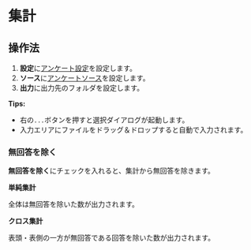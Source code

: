 # 集計

## 操作法

1. **設定**に[アンケート設定]を設定します。
2. **ソース**に[アンケートソース]を設定します。
3. **出力**に出力先のフォルダを設定します。

**Tips:**

* 右の`...`ボタンを押すと選択ダイアログが起動します。
* 入力エリアにファイルをドラッグ＆ドロップすると自動で入力されます。

### 無回答を除く

**無回答を除く**にチェックを入れると、集計から無回答を除きます。

**単純集計**

全体は無回答を除いた数が出力されます。

**クロス集計**

表頭・表側の一方が無回答である回答を除いた数が出力されます。


[アンケート設定]: settings.html
[アンケートソース]: source.html